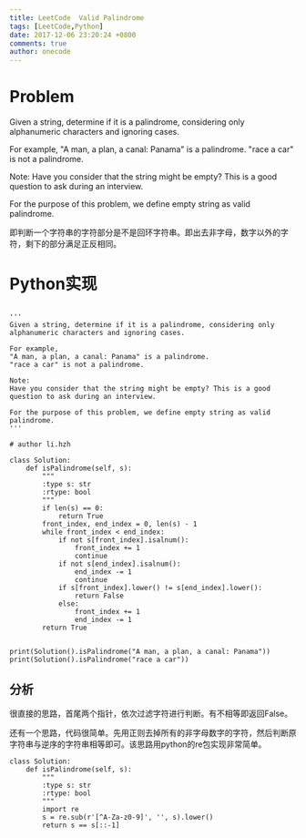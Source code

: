 ```yaml
---
title: LeetCode  Valid Palindrome
tags: [LeetCode,Python]
date: 2017-12-06 23:20:24 +0800
comments: true
author: onecode
---
```

# Problem

Given a string, determine if it is a palindrome, considering only alphanumeric characters and ignoring cases.

For example,
"A man, a plan, a canal: Panama" is a palindrome.
"race a car" is not a palindrome.

Note:
Have you consider that the string might be empty? This is a good question to ask during an interview.

For the purpose of this problem, we define empty string as valid palindrome.

即判断一个字符串的字符部分是不是回环字符串。即出去非字母，数字以外的字符，剩下的部分满足正反相同。
<!--break-->

# Python实现

``` python?linenums

'''
Given a string, determine if it is a palindrome, considering only alphanumeric characters and ignoring cases.

For example,
"A man, a plan, a canal: Panama" is a palindrome.
"race a car" is not a palindrome.

Note:
Have you consider that the string might be empty? This is a good question to ask during an interview.

For the purpose of this problem, we define empty string as valid palindrome.
'''

# author li.hzh

class Solution:
    def isPalindrome(self, s):
        """
        :type s: str
        :rtype: bool
        """
        if len(s) == 0:
            return True
        front_index, end_index = 0, len(s) - 1
        while front_index < end_index:
            if not s[front_index].isalnum():
                front_index += 1
                continue
            if not s[end_index].isalnum():
                end_index -= 1
                continue
            if s[front_index].lower() != s[end_index].lower():
                return False
            else:
                front_index += 1
                end_index -= 1
        return True


print(Solution().isPalindrome("A man, a plan, a canal: Panama"))
print(Solution().isPalindrome("race a car"))
```

## 分析

很直接的思路，首尾两个指针，依次过滤字符进行判断。有不相等即返回False。

还有一个思路，代码很简单。先用正则去掉所有的非字母数字的字符，然后判断原字符串与逆序的字符串相等即可。该思路用python的re包实现非常简单。

```python?linenums
class Solution:
    def isPalindrome(self, s):
        """
        :type s: str
        :rtype: bool
        """
        import re
        s = re.sub(r'[^A-Za-z0-9]', '', s).lower()
        return s == s[::-1]

```